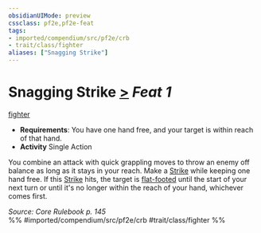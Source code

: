 ```yaml
---
obsidianUIMode: preview
cssclass: pf2e,pf2e-feat
tags:
- imported/compendium/src/pf2e/crb
- trait/class/fighter
aliases: ["Snagging Strike"]
---
```

# Snagging Strike  [>](chapter-9-playing-the-game.md#Actions "Single Action") *Feat 1*  
[fighter](rules/traits/fighter.md)  

- **Requirements**: You have one hand free, and your target is within reach of that hand.
- **Activity** Single Action

You combine an attack with quick grappling moves to throw an enemy off balance as long as it stays in your reach. Make a [Strike](strike.md) while keeping one hand free. If this [Strike](strike.md) hits, the target is [flat-footed](conditions.md#Flat-footed) until the start of your next turn or until it's no longer within the reach of your hand, whichever comes first.

*Source: Core Rulebook p. 145*  
%% #imported/compendium/src/pf2e/crb #trait/class/fighter %%